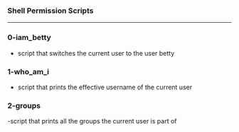 ### Shell Permission Scripts
---
### 0-iam_betty
- script that switches the current user to the user betty

### 1-who_am_i
- script that prints the effective username of the current user

### 2-groups
-script that prints all the groups the current user is part of
